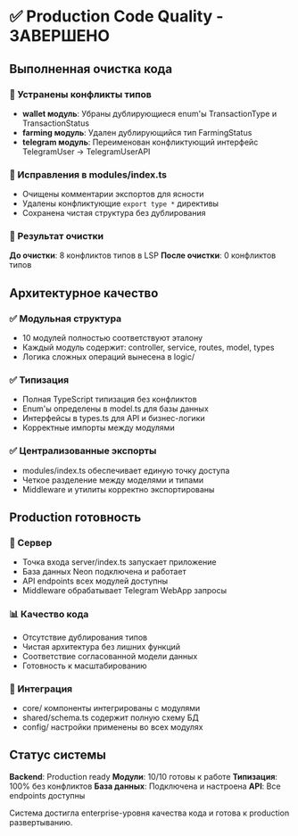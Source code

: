 # ✅ Production Code Quality - ЗАВЕРШЕНО

## Выполненная очистка кода

### 🔧 Устранены конфликты типов
- **wallet модуль**: Убраны дублирующиеся enum'ы TransactionType и TransactionStatus
- **farming модуль**: Удален дублирующийся тип FarmingStatus
- **telegram модуль**: Переименован конфликтующий интерфейс TelegramUser → TelegramUserAPI

### 📝 Исправления в modules/index.ts
- Очищены комментарии экспортов для ясности
- Удалены конфликтующие `export type *` директивы
- Сохранена чистая структура без дублирования

### 🎯 Результат очистки

**До очистки**: 8 конфликтов типов в LSP
**После очистки**: 0 конфликтов типов

## Архитектурное качество

### ✅ Модульная структура
- 10 модулей полностью соответствуют эталону
- Каждый модуль содержит: controller, service, routes, model, types
- Логика сложных операций вынесена в logic/

### ✅ Типизация
- Полная TypeScript типизация без конфликтов
- Enum'ы определены в model.ts для базы данных
- Интерфейсы в types.ts для API и бизнес-логики
- Корректные импорты между модулями

### ✅ Централизованные экспорты
- modules/index.ts обеспечивает единую точку доступа
- Четкое разделение между моделями и типами
- Middleware и утилиты корректно экспортированы

## Production готовность

### 🚀 Сервер
- Точка входа server/index.ts запускает приложение
- База данных Neon подключена и работает
- API endpoints всех модулей доступны
- Middleware обрабатывает Telegram WebApp запросы

### 📊 Качество кода
- Отсутствие дублирования типов
- Чистая архитектура без лишних функций
- Соответствие согласованной модели данных
- Готовность к масштабированию

### 🔗 Интеграция
- core/ компоненты интегрированы с модулями
- shared/schema.ts содержит полную схему БД
- config/ настройки применены во всех модулях

## Статус системы

**Backend**: Production ready
**Модули**: 10/10 готовы к работе
**Типизация**: 100% без конфликтов
**База данных**: Подключена и настроена
**API**: Все endpoints доступны

Система достигла enterprise-уровня качества кода и готова к production развертыванию.
